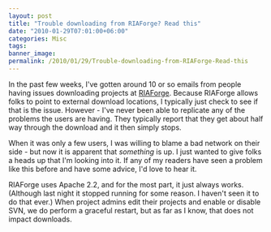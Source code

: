 ```yaml
---
layout: post
title: "Trouble downloading from RIAForge? Read this"
date: "2010-01-29T07:01:00+06:00"
categories: Misc 
tags: 
banner_image: 
permalink: /2010/01/29/Trouble-downloading-from-RIAForge-Read-this
---
```


In the past few weeks, I've gotten around 10 or so emails from people having issues downloading projects at <a href="http://www.riaforge.org">RIAForge</a>. Because RIAForge allows folks to point to external download locations, I typically just check to see if that is the issue. However - I've never been able to replicate any of the problems the users are having. They typically report that they get about half way through the download and it then simply stops. 

When it was only a few users, I was willing to blame a bad network on their side - but now it is apparent that <i>something</i> is up. I just wanted to give folks a heads up that I'm looking into it. If any of my readers have seen a problem like this before and have some advice, I'd love to hear it.

RIAForge uses Apache 2.2, and for the most part, it just always works. (Although last night it stopped running for some reason. I haven't seen it to do that ever.) When project admins edit their projects and enable or disable SVN, we do perform a graceful restart, but as far as I know, that does not impact downloads.